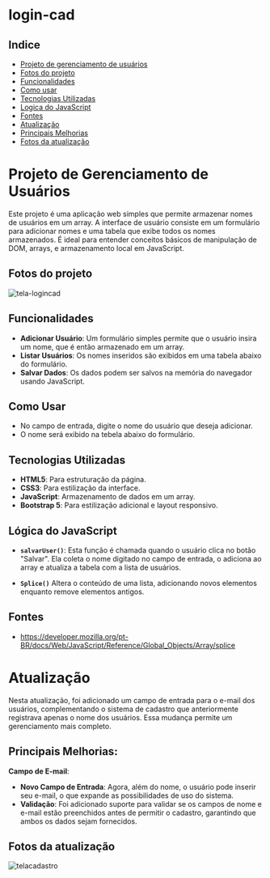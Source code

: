 # login-cad

## Indice
* [Projeto de gerenciamento de usuários](#projeto-de-gerenciamento-de-usuários)
* [Fotos do projeto](#fotos-do-projeto)
* [Funcionalidades](#funcionalidades)
* [Como usar](#como-usar)
* [Tecnologias Utilizadas](#tecnologias-utilizadas)
* [Logica do JavaScript](#lógica-do-javascript)
* [Fontes](#fontes)
* [Atualização](#atualizacao)
* [Principais Melhorias](#principais-melhorias)
* [Fotos da atualização](#fotos-da-atualização)

# Projeto de Gerenciamento de Usuários
 
Este projeto é uma aplicação web simples que permite armazenar nomes de usuários em um array. A interface de usuário consiste em um formulário para adicionar nomes e uma tabela que exibe todos os nomes armazenados. É ideal para entender conceitos básicos de manipulação de DOM, arrays, e armazenamento local em JavaScript.

## Fotos do projeto 

![tela-logincad](https://github.com/user-attachments/assets/295611d6-17a8-425d-8777-a70b63280063)
 
## Funcionalidades
 
- **Adicionar Usuário**: Um formulário simples permite que o usuário insira um nome, que é então armazenado em um array.
- **Listar Usuários**: Os nomes inseridos são exibidos em uma tabela abaixo do formulário.
- **Salvar Dados**: Os dados podem ser salvos na memória do navegador usando JavaScript.
 
## Como Usar
- No campo de entrada, digite o nome do usuário que deseja adicionar.
- O nome será exibido na tebela abaixo do formulário.

## Tecnologias Utilizadas
 
- **HTML5**: Para estruturação da página.
- **CSS3**: Para estilização da interface.
- **JavaScript**: Armazenamento de dados em um array.
- **Bootstrap 5**: Para estilização adicional e layout responsivo.
 
## Lógica do JavaScript
 
- **`salvarUser()`**: Esta função é chamada quando o usuário clica no botão "Salvar". Ela coleta o nome digitado no campo de entrada, o adiciona ao array e atualiza a tabela com a lista de usuários.

- **`Splice()`** Altera o conteúdo de uma lista, adicionando novos elementos enquanto remove elementos antigos.
 
## Fontes 
- https://developer.mozilla.org/pt-BR/docs/Web/JavaScript/Reference/Global_Objects/Array/splice

# Atualização 

Nesta atualização, foi adicionado um campo de entrada para o e-mail dos usuários, complementando o sistema de cadastro que anteriormente registrava apenas o nome dos usuários. Essa mudança permite um gerenciamento mais completo.

## Principais Melhorias:
 
**Campo de E-mail**:
   - **Novo Campo de Entrada**: Agora, além do nome, o usuário pode inserir seu e-mail, o que expande as possibilidades de uso do sistema.
   - **Validação**: Foi adicionado suporte para validar se os campos de nome e e-mail estão preenchidos antes de permitir o cadastro, garantindo que ambos os dados sejam fornecidos.

## Fotos da atualização

![telacadastro](https://github.com/user-attachments/assets/445458a5-e60d-4d9f-9510-98571cb268b0)

